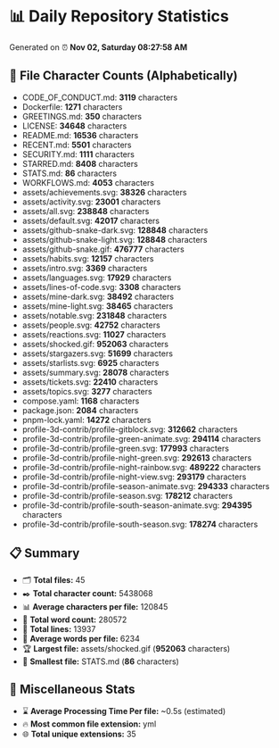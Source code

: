 # 📊 Daily Repository Statistics
Generated on ⏰ **Nov 02, Saturday 08:27:58 AM**

## 📂 File Character Counts (Alphabetically)
- CODE_OF_CONDUCT.md: **3119** characters
- Dockerfile: **1271** characters
- GREETINGS.md: **350** characters
- LICENSE: **34648** characters
- README.md: **16536** characters
- RECENT.md: **5501** characters
- SECURITY.md: **1111** characters
- STARRED.md: **8408** characters
- STATS.md: **86** characters
- WORKFLOWS.md: **4053** characters
- assets/achievements.svg: **38326** characters
- assets/activity.svg: **23001** characters
- assets/all.svg: **238848** characters
- assets/default.svg: **42017** characters
- assets/github-snake-dark.svg: **128848** characters
- assets/github-snake-light.svg: **128848** characters
- assets/github-snake.gif: **476777** characters
- assets/habits.svg: **12157** characters
- assets/intro.svg: **3369** characters
- assets/languages.svg: **17929** characters
- assets/lines-of-code.svg: **3308** characters
- assets/mine-dark.svg: **38492** characters
- assets/mine-light.svg: **38465** characters
- assets/notable.svg: **231848** characters
- assets/people.svg: **42752** characters
- assets/reactions.svg: **11027** characters
- assets/shocked.gif: **952063** characters
- assets/stargazers.svg: **51699** characters
- assets/starlists.svg: **6925** characters
- assets/summary.svg: **28078** characters
- assets/tickets.svg: **22410** characters
- assets/topics.svg: **3277** characters
- compose.yaml: **1168** characters
- package.json: **2084** characters
- pnpm-lock.yaml: **14272** characters
- profile-3d-contrib/profile-gitblock.svg: **312662** characters
- profile-3d-contrib/profile-green-animate.svg: **294114** characters
- profile-3d-contrib/profile-green.svg: **177993** characters
- profile-3d-contrib/profile-night-green.svg: **292613** characters
- profile-3d-contrib/profile-night-rainbow.svg: **489222** characters
- profile-3d-contrib/profile-night-view.svg: **293179** characters
- profile-3d-contrib/profile-season-animate.svg: **294333** characters
- profile-3d-contrib/profile-season.svg: **178212** characters
- profile-3d-contrib/profile-south-season-animate.svg: **294395** characters
- profile-3d-contrib/profile-south-season.svg: **178274** characters

## 📋 Summary
- 🗂️ **Total files:** 45
- ✒️ **Total character count:** 5438068
- 📊 **Average characters per file:** 120845
- 📝 **Total word count:** 280572
- 🧾 **Total lines:** 13937
- 📐 **Average words per file:** 6234
- 🏆 **Largest file:** assets/shocked.gif (**952063** characters)
- 🥉 **Smallest file:** STATS.md (**86** characters)

## 🌟 Miscellaneous Stats
- ⌛ **Average Processing Time Per file:** ~0.5s (estimated)
- 🔥 **Most common file extension:** yml
- 🌐 **Total unique extensions:** 35
